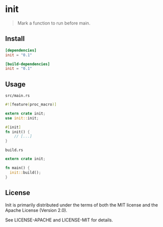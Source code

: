 # init
> Mark a function to run before main.

## Install

```toml
[dependencies]
init = "0.1"

[build-dependencies]
init = "0.1"
```

## Usage

`src/main.rs`
```rust
#![feature(proc_macro)]

extern crate init;
use init::init;

#[init]
fn init() {
    // [...]
}
```

`build.rs`
```rust
extern crate init;

fn main() {
  init::build();
}
```

## License

Init is primarily distributed under the terms of both the MIT license and the Apache License (Version 2.0).

See LICENSE-APACHE and LICENSE-MIT for details.
